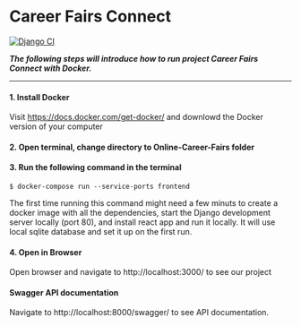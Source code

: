# Career Fairs Connect

[![Django CI](https://github.com/af-af/Online-Careers-Fair/actions/workflows/django.yml/badge.svg)](https://github.com/af-af/Online-Careers-Fair/actions/workflows/django.yml)

***The following steps will introduce how to run project Career Fairs Connect with Docker.*** 

___

#### 1. Install Docker 

Visit https://docs.docker.com/get-docker/ and downlowd the Docker version of your computer

#### 2. Open terminal, change directory to Online-Career-Fairs folder

#### 3. Run the following command in the terminal

    $ docker-compose run --service-ports frontend

The first time running this command might need a few minuts to create a docker image with all the dependencies, start the Django development server locally (port 80), and install react app and run it locally.
It will use local sqlite database and set it up on the first run.

#### 4. Open in Browser

Open browser and navigate to http://localhost:3000/ to see our project


#### Swagger API documentation

Navigate to http://localhost:8000/swagger/ to see API documentation.
